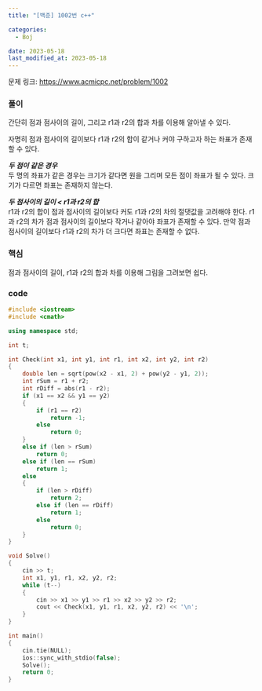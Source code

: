 ```yaml
---
title: "[백준] 1002번 c++"

categories:
  - Boj

date: 2023-05-18
last_modified_at: 2023-05-18
---
```


문제 링크: <a href="https://www.acmicpc.net/problem/1002" target="_blank">https://www.acmicpc.net/problem/1002</a>  

### 풀이  
간단히 점과 점사이의 길이, 그리고 r1과 r2의 합과 차를 이용해 알아낼 수 있다.  

자명히 점과 점사이의 길이보다 r1과 r2의 합이 같거나 커야 구하고자 하는 좌표가 존재할 수 있다.  

***두 점이 같은 경우***  
두 명의 좌표가 같은 경우는 크기가 같다면 원을 그리며 모든 점이 좌표가 될 수 있다. 크기가 다르면 좌표는 존재하지 않는다.  

***두 점사이의 길이 < r1과 r2의 합***  
r1과 r2의 합이 점과 점사이의 길이보다 커도 r1과 r2의 차의 절댓값을 고려해야 한다. r1과 r2의 차가 점과 점사이의 길이보다 작거나 같아야 좌표가 존재할 수 있다. 만약 점과 점사이의 길이보다 r1과 r2의 차가 더 크다면 좌표는 존재할 수 없다.

### 핵심  
점과 점사이의 길이, r1과 r2의 합과 차를 이용해 그림을 그려보면 쉽다.  

### code
```c++
#include <iostream>
#include <cmath>

using namespace std;

int t;

int Check(int x1, int y1, int r1, int x2, int y2, int r2)
{
    double len = sqrt(pow(x2 - x1, 2) + pow(y2 - y1, 2));
    int rSum = r1 + r2;
    int rDiff = abs(r1 - r2);
    if (x1 == x2 && y1 == y2)
    {
        if (r1 == r2)
            return -1;
        else
            return 0;
    }
    else if (len > rSum)
        return 0;
    else if (len == rSum)
        return 1;
    else
    {
        if (len > rDiff)
            return 2;
        else if (len == rDiff)
            return 1;
        else
            return 0;
    }
}

void Solve()
{
    cin >> t;
    int x1, y1, r1, x2, y2, r2;
    while (t--)
    {
        cin >> x1 >> y1 >> r1 >> x2 >> y2 >> r2;
        cout << Check(x1, y1, r1, x2, y2, r2) << '\n';
    }
}

int main()
{
    cin.tie(NULL);
    ios::sync_with_stdio(false);
    Solve();
    return 0;
}
```
